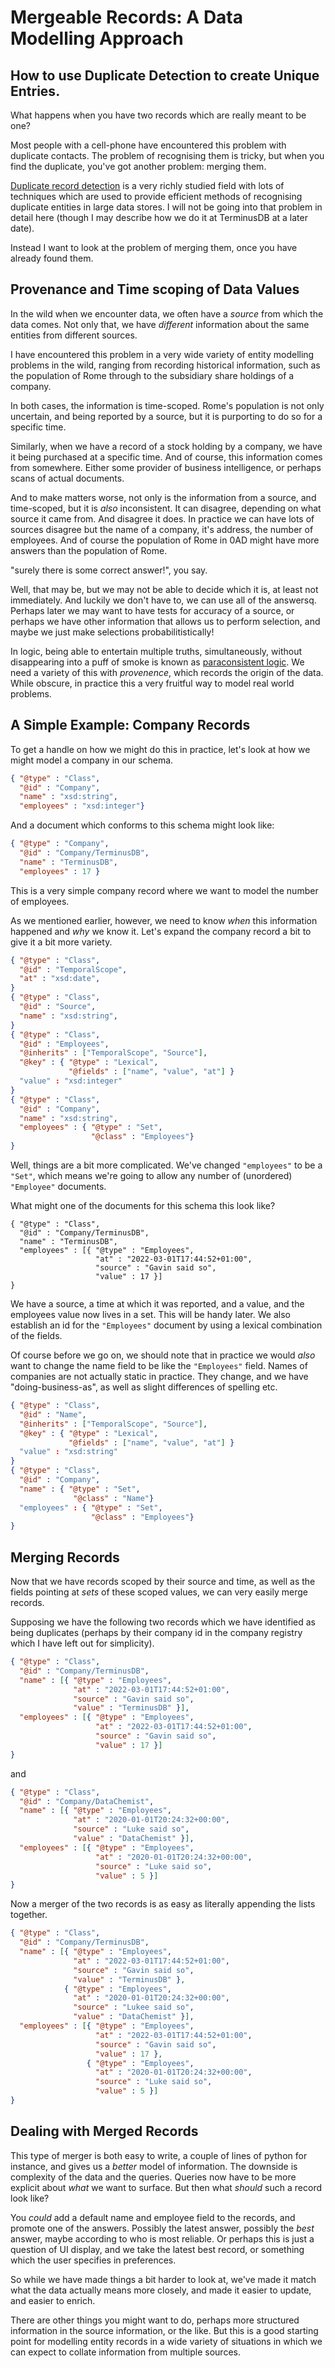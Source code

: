 # Mergeable Records: A Data Modelling Approach
## How to use Duplicate Detection to create Unique Entries.

What happens when you have two records which are really meant to be
one?

Most people with a cell-phone have encountered this problem with
duplicate contacts. The problem of recognising them is tricky, but
when you find the duplicate, you've got another problem: merging them.

[Duplicate record detection](https://en.wikiversity.org/wiki/Duplicate_record_detection)
is a very richly studied field with lots of techniques which are used
to provide efficient methods of recognising duplicate entities in
large data stores. I will not be going into that problem in detail
here (though I may describe how we do it at TerminusDB at a later date).

Instead I want to look at the problem of merging them, once you have
already found them.

## Provenance and Time scoping of Data Values

In the wild when we encounter data, we often have a *source* from
which the data comes. Not only that, we have *different* information
about the same entities from different sources.

I have encountered this problem in a very wide variety of entity
modelling problems in the wild, ranging from recording historical
information, such as the population of Rome through to the subsidiary
share holdings of a company.

In both cases, the information is time-scoped. Rome's population is
not only uncertain, and being reported by a source, but it is
purporting to do so for a specific time.

Similarly, when we have a record of a stock holding by a company, we
have it being purchased at a specific time. And of course, this
information comes from somewhere. Either some provider of business
intelligence, or perhaps scans of actual documents.

And to make matters worse, not only is the information from a source,
and time-scoped, but it is *also* inconsistent. It can disagree,
depending on what source it came from. And disagree it does. In
practice we can have lots of sources disagree but the name of a
company, it's address, the number of employees. And of course the
population of Rome in 0AD might have more answers than the population of
Rome.

"surely there is some correct answer!", you say.

Well, that may be, but we may not be able to decide which it is, at
least not immediately. And luckily we don't have to, we can use all of
the answersq. Perhaps later we may want to have tests for accuracy of
a source, or perhaps we have other information that allows us to
perform selection, and maybe we just make selections
probabilitistically!

In logic, being able to entertain multiple truths, simultaneously,
without disappearing into a puff of smoke is known as [paraconsistent
logic](https://en.wikipedia.org/wiki/Paraconsistent_logic). We need a
variety of this with *provenence*, which records the origin of the
data. While obscure, in practice this a very fruitful way to model
real world problems.

## A Simple Example: Company Records

To get a handle on how we might do this in practice, let's look at how
we might model a company in our schema.

```json
{ "@type" : "Class",
  "@id" : "Company",
  "name" : "xsd:string",
  "employees" : "xsd:integer"}
```

And a document which conforms to this schema might look like:

```json
{ "@type" : "Company",
  "@id" : "Company/TerminusDB",
  "name" : "TerminusDB",
  "employees" : 17 }
```

This is a very simple company record where we want to model the number
of employees.

As we mentioned earlier, however, we need to know *when* this
information happened and *why* we know it. Let's expand the company
record a bit to give it a bit more variety.

```json
{ "@type" : "Class",
  "@id" : "TemporalScope",
  "at" : "xsd:date",
}
{ "@type" : "Class",
  "@id" : "Source",
  "name" : "xsd:string",
}
{ "@type" : "Class",
  "@id" : "Employees",
  "@inherits" : ["TemporalScope", "Source"],
  "@key" : { "@type" : "Lexical",
             "@fields" : ["name", "value", "at"] }
  "value" : "xsd:integer"
}
{ "@type" : "Class",
  "@id" : "Company",
  "name" : "xsd:string",
  "employees" : { "@type" : "Set",
                  "@class" : "Employees"}
}
```

Well, things are a bit more complicated. We've changed `"employees"`
to be a `"Set"`, which means we're going to allow any number of
(unordered) `"Employee"` documents.

What might one of the documents for this schema this look like?

```
{ "@type" : "Class",
  "@id" : "Company/TerminusDB",
  "name" : "TerminusDB",
  "employees" : [{ "@type" : "Employees",
                   "at" : "2022-03-01T17:44:52+01:00",
                   "source" : "Gavin said so",
                   "value" : 17 }]
}
```

We have a source, a time at which it was reported, and a value, and
the employees value now lives in a set. This will be handy later. We
also establish an id for the `"Employees"` document by using a lexical
combination of the fields.

Of course before we go on, we should note that in practice we would
*also* want to change the name field to be like the `"Employees"`
field. Names of companies are not actually static in practice. They
change, and we have "doing-business-as", as well as slight differences
of spelling etc.

```json
{ "@type" : "Class",
  "@id" : "Name",
  "@inherits" : ["TemporalScope", "Source"],
  "@key" : { "@type" : "Lexical",
             "@fields" : ["name", "value", "at"] }
  "value" : "xsd:string"
}
{ "@type" : "Class",
  "@id" : "Company",
  "name" : { "@type" : "Set",
              "@class" : "Name"}
  "employees" : { "@type" : "Set",
                  "@class" : "Employees"}
}
```

## Merging Records

Now that we have records scoped by their source and time, as well as
the fields pointing at *sets* of these scoped values, we can very
easily merge records.

Supposing we have the following two records which we have identified
as being duplicates (perhaps by their company id in the company
registry which I have left out for simplicity).


```json
{ "@type" : "Class",
  "@id" : "Company/TerminusDB",
  "name" : [{ "@type" : "Employees",
              "at" : "2022-03-01T17:44:52+01:00",
              "source" : "Gavin said so",
              "value" : "TerminusDB" }],
  "employees" : [{ "@type" : "Employees",
                   "at" : "2022-03-01T17:44:52+01:00",
                   "source" : "Gavin said so",
                   "value" : 17 }]
}
```

and

```json
{ "@type" : "Class",
  "@id" : "Company/DataChemist",
  "name" : [{ "@type" : "Employees",
              "at" : "2020-01-01T20:24:32+00:00",
              "source" : "Luke said so",
              "value" : "DataChemist" }],
  "employees" : [{ "@type" : "Employees",
                   "at" : "2020-01-01T20:24:32+00:00",
                   "source" : "Luke said so",
                   "value" : 5 }]
}
```

Now a merger of the two records is as easy as literally appending the
lists together.


```json
{ "@type" : "Class",
  "@id" : "Company/TerminusDB",
  "name" : [{ "@type" : "Employees",
              "at" : "2022-03-01T17:44:52+01:00",
              "source" : "Gavin said so",
              "value" : "TerminusDB" },
            { "@type" : "Employees",
              "at" : "2020-01-01T20:24:32+00:00",
              "source" : "Lukee said so",
              "value" : "DataChemist" }],
  "employees" : [{ "@type" : "Employees",
                   "at" : "2022-03-01T17:44:52+01:00",
                   "source" : "Gavin said so",
                   "value" : 17 },
                 { "@type" : "Employees",
                   "at" : "2020-01-01T20:24:32+00:00",
                   "source" : "Luke said so",
                   "value" : 5 }]
}
```

## Dealing with Merged Records

This type of merger is both easy to write, a couple of lines of python
for instance, and gives us a *better* model of information. The
downside is complexity of the data and the queries. Queries now have
to be more explicit about *what* we want to surface. But then what
*should* such a record look like?

You *could* add a default name and employee field to the records, and
promote one of the answers. Possibly the latest answer, possibly the
*best* answer, maybe according to who is most reliable. Or perhaps
this is just a question of UI display, and we take the latest best
record, or something which the user specifies in preferences.

So while we have made things a bit harder to look at, we've made it
match what the data actually means more closely, and made it easier to
update, and easier to enrich.

There are other things you might want to do, perhaps more structured
information in the source information, or the like. But this is a good
starting point for modelling entity records in a wide variety of
situations in which we can expect to collate information from multiple
sources.


